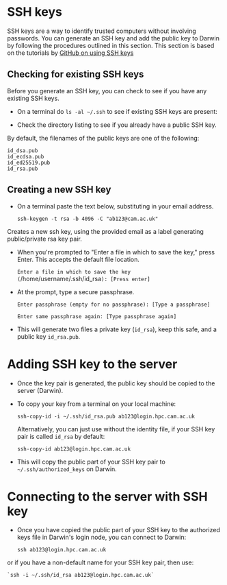 # SSH keys

SSH keys are a way to identify trusted computers without involving passwords. You can generate an SSH key and add the public key to Darwin by following the procedures outlined in this section. This section is based on the tutorials by [GitHub on using SSH keys](https://help.github.com/categories/ssh/)

## Checking for existing SSH keys

Before you generate an SSH key, you can check to see if you have any existing SSH keys.

* On a terminal do `ls -al ~/.ssh` to see if existing SSH keys are present:

* Check the directory listing to see if you already have a public SSH key.

By default, the filenames of the public keys are one of the following:

    id_dsa.pub
    id_ecdsa.pub
    id_ed25519.pub
    id_rsa.pub

## Creating a new SSH key

* On a terminal paste the text below, substituting in your email address.

    `ssh-keygen -t rsa -b 4096 -C "ab123@cam.ac.uk"`

Creates a new ssh key, using the provided email as a label generating public/private rsa key pair.

* When you're prompted to "Enter a file in which to save the key," press Enter. This accepts the default file location.

     `Enter a file in which to save the key (`/home/username/.ssh/id_rsa`): [Press enter]`

* At the prompt, type a secure passphrase.

     `Enter passphrase (empty for no passphrase): [Type a passphrase]`

     `Enter same passphrase again: [Type passphrase again]`

* This will generate two files a private key (`id_rsa`), keep this safe, and a public key `id_rsa.pub`. 


# Adding SSH key to the server
* Once the key pair is generated, the public key should be copied to the server (Darwin). 

* To copy your key from a terminal on your local machine:

  `ssh-copy-id -i ~/.ssh/id_rsa.pub ab123@login.hpc.cam.ac.uk`
 
  Alternatively, you can just use without the identity file, if your SSH key pair is called `id_rsa` by default:

  `ssh-copy-id ab123@login.hpc.cam.ac.uk`

* This will copy the public part of your SSH key pair to `~/.ssh/authorized_keys` on Darwin.

# Connecting to the server with SSH key
* Once you have copied the public part of your SSH key to the authorized keys file in Darwin's login node, you can connect to Darwin:

    `ssh ab123@login.hpc.cam.ac.uk`

or if you have a non-default name for your SSH key pair, then use:

    `ssh -i ~/.ssh/id_rsa ab123@login.hpc.cam.ac.uk`

